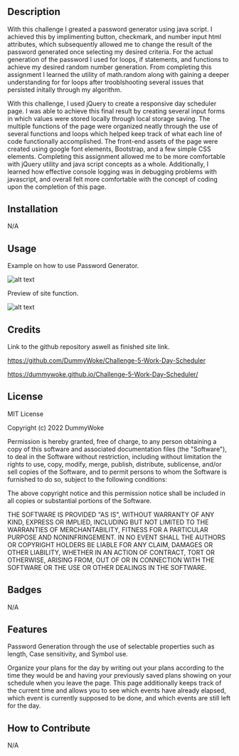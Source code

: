 # <Challenge-5-Work-Day-Scheduler>

## Description

With this challenge I greated a password generator using java script. I achieved this by implimenting button, checkmark, and number input html attributes, which subsequently allowed me to change the result of the password generated once selecting my desired criteria. For the actual generation of the password I used for loops, if statements, and functions to achieve my desired random number generation. From completing this assignment I learned the utility of math.random along with gaining a deeper understanding for for loops after trooblshooting several issues that persisted initally through my algorithm.

With this challenge, I used jQuery to create a responsive day scheduler page. I was able to achieve this final result by creating several input forms in which values were stored locally through local storage saving. The multiple functions of the page were organized neatly through the use of several functions and loops which helped keep track of what each line of code functionally accomplished. The front-end assets of the page were created using google font elements, Bootstrap, and a few simple CSS elements. Completing this assignment allowed me to be more comfortable with jQuery utility and java script concepts as a whole. Additionally, I learned how effective console logging was in debugging problems with javascript, and overall felt more comfortable with the concept of coding upon the completion of this page.  

## Installation

N/A

## Usage

Example on how to use Password Generator.

![alt text](../images/Usage.jpg)

Preview of site function.

![alt text](../images/Preview.gif)

## Credits

Link to the github repository aswell as finished site link.

https://github.com/DummyWoke/Challenge-5-Work-Day-Scheduler

https://dummywoke.github.io/Challenge-5-Work-Day-Scheduler/

## License

MIT License

Copyright (c) 2022 DummyWoke

Permission is hereby granted, free of charge, to any person obtaining a copy
of this software and associated documentation files (the "Software"), to deal
in the Software without restriction, including without limitation the rights
to use, copy, modify, merge, publish, distribute, sublicense, and/or sell
copies of the Software, and to permit persons to whom the Software is
furnished to do so, subject to the following conditions:

The above copyright notice and this permission notice shall be included in all
copies or substantial portions of the Software.

THE SOFTWARE IS PROVIDED "AS IS", WITHOUT WARRANTY OF ANY KIND, EXPRESS OR
IMPLIED, INCLUDING BUT NOT LIMITED TO THE WARRANTIES OF MERCHANTABILITY,
FITNESS FOR A PARTICULAR PURPOSE AND NONINFRINGEMENT. IN NO EVENT SHALL THE
AUTHORS OR COPYRIGHT HOLDERS BE LIABLE FOR ANY CLAIM, DAMAGES OR OTHER
LIABILITY, WHETHER IN AN ACTION OF CONTRACT, TORT OR OTHERWISE, ARISING FROM,
OUT OF OR IN CONNECTION WITH THE SOFTWARE OR THE USE OR OTHER DEALINGS IN THE
SOFTWARE.

## Badges

N/A

## Features

Password Generation through the use of selectable properties such as length, Case sensitivity, and Symbol use.

Organize your plans for the day by writing out your plans according to the time they would be and having your previously saved plans showing on your schedule when you leave the page. This page additionally keeps track of the current time and allows you to see which events have already elapsed, which event is currently supposed to be done, and which events are still left for the day.

## How to Contribute

N/A